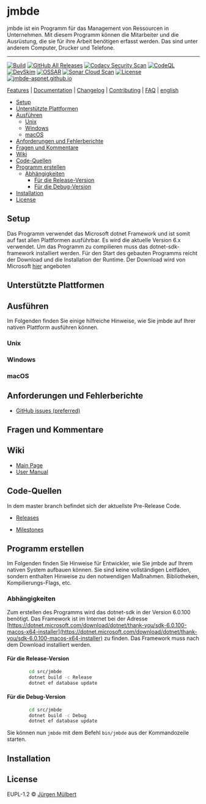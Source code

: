 <!--
SPDX-FileCopyrightText: 2021 Jürgen Mülbert <juergen.muelbert@gmail.com>

SPDX-License-Identifier: CC-BY-4.0
-->

# jmbde

jmbde ist ein Programm für das Management von Ressourcen in Unternehmen. Mit diesem
Programm können die Mitarbeiter und die Ausrüstung, die sie für ihre Arbeit benötigen
erfasst werden. Das sind unter anderem Computer, Drucker und Telefone.

---

[![Build](https://github.com/jmuelbert/jmbde-aspnet/actions/workflows/build.yml/badge.svg)](https://github.com/jmuelbert/jmbde-aspnet/actions/workflows/build.yml)
[![GitHub All Releases](https://img.shields.io/github/downloads/jmuelbert/jmbde-aspnet/total?label=downloads%40all)](https://github.com/jmuelbert/jmbde-aspnet/releases)
[![Codacy Security Scan](https://github.com/jmuelbert/jmbde-aspnet/actions/workflows/codacy-analysis.yml/badge.svg)](https://github.com/jmuelbert/jmbde-aspnet/actions/workflows/codacy-analysis.yml)
[![CodeQL](https://github.com/jmuelbert/jmbde-aspnet/actions/workflows/codeql-analysis.yml/badge.svg)](https://github.com/jmuelbert/jmbde-aspnet/actions/workflows/codeql-analysis.yml)
[![DevSkim](https://github.com/jmuelbert/jmbde-aspnet/actions/workflows/devskim-analysis.yml/badge.svg)](https://github.com/jmuelbert/jmbde-aspnet/actions/workflows/devskim-analysis.yml)
[![OSSAR](https://github.com/jmuelbert/jmbde-aspnet/actions/workflows/ossar-analysis.yml/badge.svg)](https://github.com/jmuelbert/jmbde-aspnet/actions/workflows/ossar-analysis.yml)
[![Sonar Cloud Scan](https://github.com/jmuelbert/jmbde-aspnet/actions/workflows/sonarcloud-analysis.yml/badge.svg)](https://github.com/jmuelbert/jmbde-aspnet/actions/workflows/sonarcloud-analysis.yml)
[![License](https://img.shields.io/github/license/jmuelbert/jmbde-aspnet)](https://github.com/jmuelbert/jmbde-aspnet/blob/master/LICENSE)
[![jmbde-aspnet.github.io][docs-badge]][docs]

[Features](https://github.com/jmuelbert/jmbde-aspnet) |
[Documentation](https://jmuelbert.github.io/jmbde-aspnet/) | [Changelog](CHANGELOG.md) |
[Contributing](CONTRIBUTING.md) |
[FAQ](https://github.com/jmuelbert/jmbde-aspnet/wiki/FAQ) | [english](README_en.md)

<!-- toc -->

-   [Setup](#setup)
-   [Unterstützte Plattformen](#unterstutzte-plattformen)
-   [Ausführen](#ausfuhren)
    -   [Unix](#unix)
    -   [Windows](#windows)
    -   [macOS](#macos)
-   [Anforderungen und Fehlerberichte](#anforderungen-und-fehlerberichte)
-   [Fragen und Kommentare](#fragen-und-kommentare)
-   [Wiki](#wiki)
-   [Code-Quellen](#code-quellen)
-   [Programm erstellen](#programm-erstellen)
    -   [Abhängigkeiten](#abhangigkeiten)
        -   [Für die Release-Version](#fur-die-release-version)
        -   [Für die Debug-Version](#fur-die-debug-version)
-   [Installation](#installation)
-   [License](#license)

<!-- tocstop -->

## Setup

Das Programm verwendet das Microsoft dotnet Framework und ist somit auf fast allen
Plattformen ausführbar. Es wird die aktuelle Version 6.x verwendet. Um das Programm zu
compilieren muss das dotnet-sdk-framework installiert werden. Für den Start des gebauten
Programms reicht der Download und die Installation der Runtime. Der Download wird von
Microsoft [hier](hhttps://dotnet.microsoft.com/download/dotnet/6.0) angeboten

## Unterstützte Plattformen

## Ausführen

Im Folgenden finden Sie einige hilfreiche Hinweise, wie Sie jmbde auf Ihrer nativen
Plattform ausführen können.

### Unix

### Windows

### macOS

## Anforderungen und Fehlerberichte

-   [GitHub issues (preferred)](https://github.com/jmuelbert/jmbde-aspnet/issues)

## Fragen und Kommentare

## Wiki

-   [Main Page](https://github.com/jmuelbert/jmbde-aspnet/wiki)
-   [User Manual](http://jmuelbert.github.io/jmbde-aspnet/)

## Code-Quellen

In dem master branch befindet sich der aktuellste Pre-Release Code.

-   [Releases](https://github.com/jmuelbert/jmbde-aspnet/releases)

-   [Milestones](https://github.com/jmuelbert/jmbde-aspnet/milestones)

## Programm erstellen

Im Folgenden finden Sie Hinweise für Entwickler, wie Sie jmbde auf Ihrem nativen System
aufbauen können. Sie sind keine vollständigen Leitfäden, sondern enthalten Hinweise zu
den notwendigen Maßnahmen. Bibliotheken, Kompilierungs-Flags, etc.

### Abhängigkeiten

Zum erstellen des Programms wird das dotnet-sdk in der Version 6.0.100 benötigt. Das
Framework ist im Internet bei der Adresse
[https://dotnet.microsoft.com/download/dotnet/thank-you/sdk-6.0.100-macos-x64-installer](https://dotnet.microsoft.com/download/dotnet/thank-you/sdk-6.0.100-macos-x64-installer)
zu finden. Das Framework muss nach dem Download installiert werden.

#### Für die Release-Version

```bash
        cd src/jmbde
        dotnet build -c Release
        dotnet ef database update

```

#### Für die Debug-Version

```bash
        cd src/jmbde
        dotnet build -c Debug
        dotnet ef database update

```

Sie können nun `jmbde` mit dem Befehl `bin/jmbde` aus der Kommandozeile starten.

## Installation

## License

EUPL-1.2 ©
[Jürgen Mülbert](https://github.com/jmuelbert/jmbde-aspnet/blob/master/LICENSE)

<!-- MARKDOWN LINKS & IMAGES -->
<!-- https://www.markdownguide.org/basic-syntax/#reference-style-links -->

[docs-badge]: https://img.shields.io/badge/Docs-github.io-blue
[docs]: https://jmuelbert.github.io/jmbde-QT/
